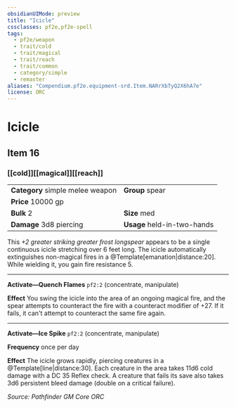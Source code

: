 ```yaml
---
obsidianUIMode: preview
title: "Icicle"
cssclasses: pf2e,pf2e-spell
tags:
  - pf2e/weapon
  - trait/cold
  - trait/magical
  - trait/reach
  - trait/common
  - category/simple
  - remaster
aliases: "Compendium.pf2e.equipment-srd.Item.NARrXbTyQ2X6hA7e"
license: ORC
---
```

# Icicle
## Item 16
### [[cold]][[magical]][[reach]]

|  |  |
| -- | -- |
| **Category** simple melee weapon | **Group** spear |
| **Price** 10000 gp |  |
| **Bulk** 2 | **Size** med |
| **Damage** 3d8 piercing  | **Usage** held-in-two-hands |



This _+2 greater striking greater frost longspear_ appears to be a single continuous icicle stretching over 6 feet long. The icicle automatically extinguishes non-magical fires in a @Template\[emanation|distance:20\]. While wielding it, you gain fire resistance 5.

* * *

**Activate—Quench Flames** `pf2:2` (concentrate, manipulate)

**Effect** You swing the icicle into the area of an ongoing magical fire, and the spear attempts to counteract the fire with a counteract modifier of +27. If it fails, it can't attempt to counteract the same fire again.

* * *

**Activate—Ice Spike** `pf2:2` (concentrate, manipulate)

**Frequency** once per day

**Effect** The icicle grows rapidly, piercing creatures in a @Template\[line|distance:30\]. Each creature in the area takes 11d6 cold damage with a DC 35 Reflex check. A creature that fails its save also takes 3d6 persistent bleed damage (double on a critical failure).

*Source: Pathfinder GM Core*
*ORC*